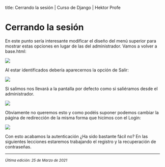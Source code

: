 title: Cerrando la sesión | Curso de Django | Hektor Profe

# Cerrando la sesión 

En este punto sería interesante modificar el diseño del menú superior
para mostrar estas opciones en lugar de las del administrador. Vamos a
volver a base.html:

![]({{cdn}}/django/images/image345.png)

Al estar identificados debería aparecernos la opción de Salir:

![]({{cdn}}/django/images/image821.png)

Si salimos nos llevará a la pantalla por defecto como si saliéramos
desde el administrador.

![]({{cdn}}/django/images/image651.png)

Obviamente no queremos esto y como podéis suponer podemos cambiar la
página de redirección de la misma forma que hicimos con el Login:

![]({{cdn}}/django/images/image492.png)

Con esto acabamos la autenticación ¿Ha sido bastante fácil no? En las
siguientes lecciones estaremos trabajando el registro y la recuperación
de contraseñas.


___
<small class="edited"><i>Última edición: 25 de Marzo de 2021</i></small>